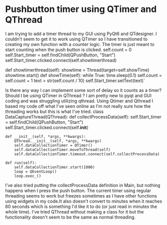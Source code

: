 
# Pushbutton timer using QTimer and QThread

I am trying to add a timer thread to my GUI using PyQt6 and QTdesigner. I couldn't seem to get it to work using QTimer so I have transitioned to creating my own function with a counter logic. The timer is just meant to start counting when the push button is clicked.
self.count = 0
    self.Start_timer = self.findChild(QPushButton, "Start")
    self.Start_timer.clicked.connect(self.showtimerthread)

def showtimerthread(self):
        showtime = Thread(target=self.showTime)
        showtime.start()
def showTime(self):
        while True:
            time.sleep(0.1)
            self.count = self.count + 1
            text = str(self.count / 10)
            self.Start_timer.setText(text)`

Is there any way I can implement some sort of delay so it counts as a timer? Should I be using QTimer in QThread ?
I am pretty new to pyqt and GUI coding and was struggling utilizing qthread.
Using Qtimer and Qthread I based my code off what I've seen online as I'm not really sure how the threading works but this is what I've tried.
class DataCaptureThread(QThread):
    def collectProcessData(self):
        self.Start_timer = self.findChild(QPushButton, "Start")
        self.Start_timer.clicked.connect(self.__init__)

    def __init__(self, *args, **kwargs):
        QThread.__init__(self, *args, **kwargs)
        self.dataCollectionTimer = QTimer()
        self.dataCollectionTimer.moveToThread(self)
        self.dataCollectionTimer.timeout.connect(self.collectProcessData)

    def run(self):
        self.dataCollectionTimer.start(1000)
        loop = QEventLoop()
        loop.exec_()

I've also tried putting the collectProcessData definition in Main, but nothing happens when I press the push button. The current timer using regular threading seems to work but freezes sometimes as I have other functions using widgets in my code.It also doesn't convert to minutes when it reaches 60 seconds which is something I'd like it to do (or just read in minutes the whole time). I've tried QThread without making a class for it but the functionality doesn't seem to be the same as normal threading.

        